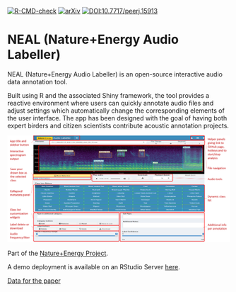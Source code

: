<!-- badges: start -->
[![R-CMD-check](https://github.com/gibbona1/neal/actions/workflows/R-CMD-check.yaml/badge.svg)](https://github.com/gibbona1/neal/actions/workflows/R-CMD-check.yaml)
[![arXiv](https://img.shields.io/badge/arXiv-2212.01457-b31b1b.svg)](https://arxiv.org/abs/2212.01457)
[![DOI:10.7717/peerj.15913](http://img.shields.io/badge/DOI-10.7717/peerj.15913-blue.svg)](https://doi.org/10.7717/peerj.15913)
<!-- badges: end -->
# NEAL (Nature+Energy Audio Labeller)

NEAL (Nature+Energy Audio Labeller) is an open-source interactive audio data annotation tool. 

Built using R and the associated Shiny framework, the tool provides a reactive environment where users can quickly annotate audio files and adjust settings which automatically change the corresponding elements of the user interface. The app has been designed with the goal of having both expert birders and citizen scientists contribute acoustic annotation projects.

![Main components of the App User Interface](https://raw.githubusercontent.com/gibbona1/neal_data/main/images/app_annotated.png)

Part of the [Nature+Energy Project](https://www.marei.ie/project/natureenergy/).

A demo deployment is available on an RStudio Server [here](https://gibbona1.shinyapps.io/neal/).

[Data for the paper](https://github.com/gibbona1/neal_data)
